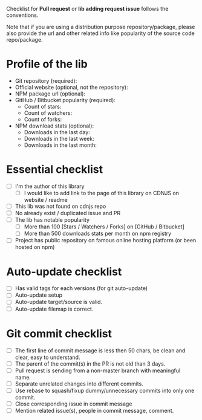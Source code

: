 Checklist for **Pull request** or **lib adding request issue** follows the conventions.

Note that if you are using a distribution purpose repository/package, please also provide the url and other related info like popularity of the source code repo/package.

# Profile of the lib
 * Git repository (required):
 * Official website (optional, not the repository):
 * NPM package url (optional):
 * GitHub / Bitbucket popularity (required):
   - Count of stars:
   - Count of watchers:
   - Count of forks:
 * NPM download stats (optional):
   - Downloads in the last day:
   - Downloads in the last week:
   - Downloads in the last month:

# Essential checklist
 * [ ] I'm the author of this library
   * [ ] I would like to add link to the page of this library on CDNJS on website / readme
 * [ ] This lib was not found on cdnjs repo
 * [ ] No already exist / duplicated issue and PR
 * [ ] The lib has notable popularity
   * [ ] More than 100 [Stars / Watchers / Forks] on [GitHub / Bitbucket]
   * [ ] More than 500 downloads stats per month on npm registry
 * [ ] Project has public repository on famous online hosting platform (or been hosted on npm)

# Auto-update checklist
 * [ ] Has valid tags for each versions (for git auto-update)
 * [ ] Auto-update setup
 * [ ] Auto-update target/source is valid.
 * [ ] Auto-update filemap is correct.

# Git commit checklist
 * [ ] The first line of commit message is less then 50 chars, be clean and clear, easy to understand.
 * [ ] The parent of the commit(s) in the PR is not old than 3 days.
 * [ ] Pull request is sending from a non-master branch with meaningful name.
 * [ ] Separate unrelated changes into different commits.
 * [ ] Use rebase to squash/fixup dummy/unnecessary commits into only one commit.
 * [ ] Close corresponding issue in commit message
 * [ ] Mention related issue(s), people in commit message, comment.
